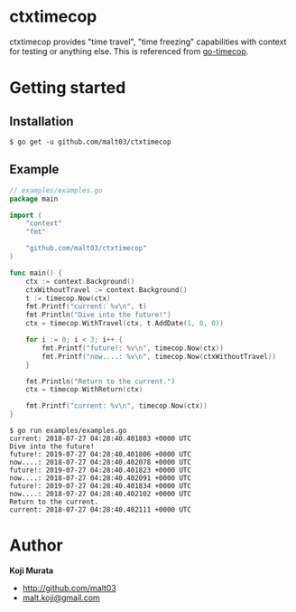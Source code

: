 # ctxtimecop

ctxtimecop provides "time travel", "time freezing" capabilities with context for testing or anything else.
This is referenced from [go-timecop](https://github.com/bluele/go-timecop).

# Getting started

## Installation

```
$ go get -u github.com/malt03/ctxtimecop
```

## Example

```go
// examples/examples.go
package main

import (
	"context"
	"fmt"

	"github.com/malt03/ctxtimecop"
)

func main() {
	ctx := context.Background()
	ctxWithoutTravel := context.Background()
	t := timecop.Now(ctx)
	fmt.Printf("current: %v\n", t)
	fmt.Println("Dive into the future!")
	ctx = timecop.WithTravel(ctx, t.AddDate(1, 0, 0))

	for i := 0; i < 3; i++ {
		fmt.Printf("future!: %v\n", timecop.Now(ctx))
		fmt.Printf("now....: %v\n", timecop.Now(ctxWithoutTravel))
	}

	fmt.Println("Return to the current.")
	ctx = timecop.WithReturn(ctx)

	fmt.Printf("current: %v\n", timecop.Now(ctx))
}
```

```
$ go run examples/examples.go
current: 2018-07-27 04:28:40.401803 +0000 UTC
Dive into the future!
future!: 2019-07-27 04:28:40.401806 +0000 UTC
now....: 2018-07-27 04:28:40.402078 +0000 UTC
future!: 2019-07-27 04:28:40.401823 +0000 UTC
now....: 2018-07-27 04:28:40.402091 +0000 UTC
future!: 2019-07-27 04:28:40.401834 +0000 UTC
now....: 2018-07-27 04:28:40.402102 +0000 UTC
Return to the current.
current: 2018-07-27 04:28:40.402111 +0000 UTC
```

# Author

**Koji Murata**

* <http://github.com/malt03>
* <malt.koji@gmail.com>
